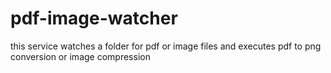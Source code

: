 # pdf-image-watcher

this service watches a folder for pdf or image files and executes pdf to png conversion or image compression 
